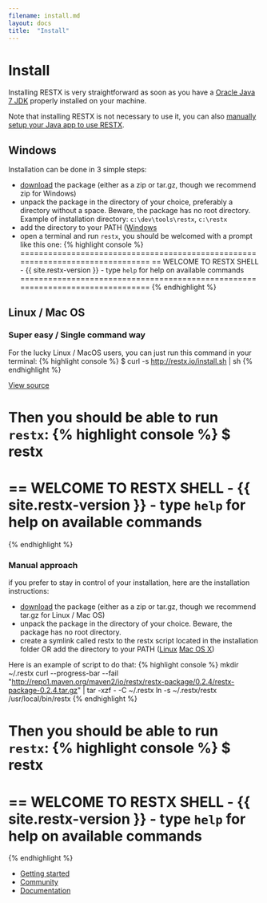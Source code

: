 ```yaml
---
filename: install.md
layout: docs
title:  "Install"
---
```

# Install

Installing RESTX is very straightforward as soon as you have a [Oracle Java 7 JDK](http://www.oracle.com/technetwork/java/javase/downloads/index.html) properly installed on your machine.

Note that installing RESTX is not necessary to use it, you can also [manually setup your Java app to use RESTX](manual-app-bootstrap.html).

## Windows
Installation can be done in 3 simple steps:
- [download](/download.html) the package (either as a zip or tar.gz, though we recommend zip for Windows)
- unpack the package in the directory of your choice, preferably a directory without a space. Beware, the package has no root directory. Example of installation directory: `c:\dev\tools\restx`, `c:\restx`
- add the directory to your PATH ([Windows](http://www.computerhope.com/issues/ch000549.htm)
- open a terminal and run `restx`, you should be welcomed with a prompt like this one:
{% highlight console %}
===============================================================================
== WELCOME TO RESTX SHELL - {{ site.restx-version }} - type `help` for help on available commands
===============================================================================
{% endhighlight %}

## Linux / Mac OS

### Super easy / Single command way
For the lucky Linux / MacOS users, you can just run this command in your terminal:
{% highlight console %}
$ curl -s http://restx.io/install.sh | sh
{% endhighlight %}

[View source](https://github.com/restx/restx/blob/gh-pages/install.sh)

Then you should be able to run `restx`:
{% highlight console %}
$ restx
===============================================================================
== WELCOME TO RESTX SHELL - {{ site.restx-version }} - type `help` for help on available commands
===============================================================================
{% endhighlight %}


### Manual approach
if you prefer to stay in control of your installation, here are the installation instructions:
- [download](/download.html) the package (either as a zip or tar.gz, though we recommend tar.gz for Linux / Mac OS)
- unpack the package in the directory of your choice. Beware, the package has no root directory.
- create a symlink called restx to the restx script located in the installation folder OR add the directory to your PATH ([Linux](http://www.troubleshooters.com/linux/prepostpath.htm) [Mac OS X](http://keito.me/tutorials/macosx_path))

Here is an example of script to do that:
{% highlight console %}
mkdir ~/.restx
curl --progress-bar --fail "http://repo1.maven.org/maven2/io/restx/restx-package/0.2.4/restx-package-0.2.4.tar.gz" | tar -xzf - -C ~/.restx
ln -s ~/.restx/restx /usr/local/bin/restx
{% endhighlight %}

Then you should be able to run `restx`:
{% highlight console %}
$ restx
===============================================================================
== WELCOME TO RESTX SHELL - {{ site.restx-version }} - type `help` for help on available commands
===============================================================================
{% endhighlight %}

<div class="go-next">
	<ul>
		<li><a href="getting-started.html"><i class="icon-play"> </i> Getting started</a></li>
		<li><a href="/community/"><i class="icon-beer"> </i> Community</a></li>
		<li><a href="/docs/"><i class="icon-book"> </i> Documentation</a></li>
	</ul>	
</div>
